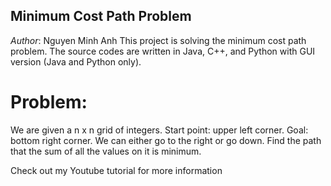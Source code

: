 ## Minimum Cost Path Problem
*Author*: Nguyen Minh Anh
This project is solving the minimum cost path problem.
The source codes are written in Java, C++, and Python with GUI version (Java and Python only).

# Problem:
We are given a n x n grid of integers.
Start point: upper left corner.
Goal: bottom right corner.
We can either go to the right or go down.
Find the path that the sum of all the values on it is minimum.

Check out my Youtube tutorial for more information

